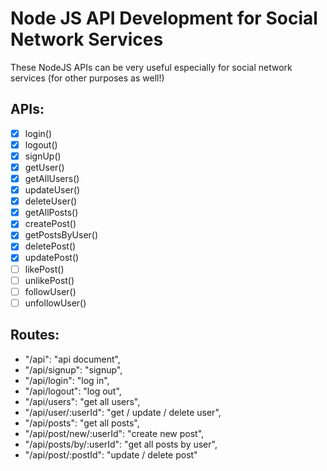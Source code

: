 # Node JS API Development for Social Network Services 

These NodeJS APIs can be very useful especially for social network services (for other purposes as well!)

## APIs:

- [x] login()
- [x] logout()
- [x] signUp()
- [x] getUser()
- [x] getAllUsers()
- [x] updateUser()
- [x] deleteUser()
- [x] getAllPosts()
- [x] createPost()
- [x] getPostsByUser()
- [x] deletePost()
- [x] updatePost()
- [ ] likePost()
- [ ] unlikePost()
- [ ] followUser()
- [ ] unfollowUser()

## Routes:
- "/api": "api document",
- "/api/signup": "signup",
- "/api/login": "log in",
- "/api/logout": "log out",
- "/api/users": "get all users",
- "/api/user/:userId": "get / update / delete user",
- "/api/posts": "get all posts",
- "/api/post/new/:userId": "create new post",
- "/api/posts/by/:userId": "get all posts by user",
- "/api/post/:postId": "update / delete post"
